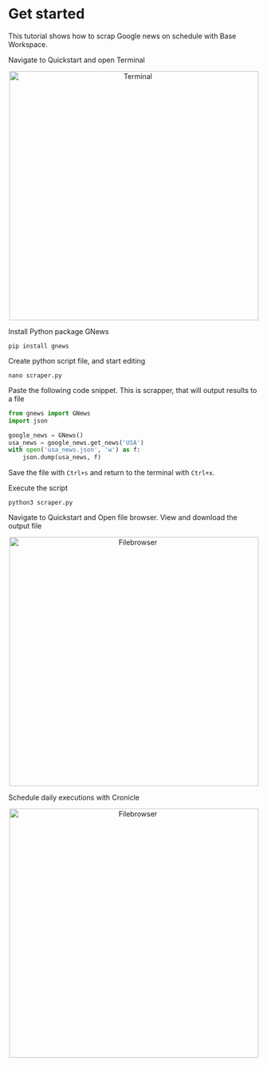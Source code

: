 # Get started

This tutorial shows how to scrap Google news on schedule with Base Workspace. 

Navigate to Quickstart and open Terminal

<p align="center">
  <img src="https://github.com/bluxmit/alnoda-workspaces/blob/main/workspaces/base-workspace/img/base-workspace-terminal.gif" alt="Terminal" width="500">
</p>

Install Python package GNews

```
pip install gnews
```

Create python script file, and start editing

```
nano scraper.py
```


Paste the following code snippet. This is scrapper, that will output results to a file

```py
from gnews import GNews
import json

google_news = GNews()
usa_news = google_news.get_news('USA')
with open('usa_news.json', 'w') as f:
    json.dump(usa_news, f)
```

Save the file with `Ctrl+s` and return to the terminal with `Ctrl+x`.  

Execute the script 

```
python3 scraper.py
```

Navigate to Quickstart and Open file browser. View and download the output file 

<p align="center">
  <img src="https://github.com/bluxmit/alnoda-workspaces/blob/main/workspaces/base-workspace/img/filebrowser-demo.gif" alt="Filebrowser" width="500">
</p>

Schedule daily executions with Cronicle

<p align="center">
  <img src="https://github.com/bluxmit/alnoda-workspaces/blob/main/workspaces/base-workspace/img/cronicle-demo.gif" alt="Filebrowser" width="500">
</p>

